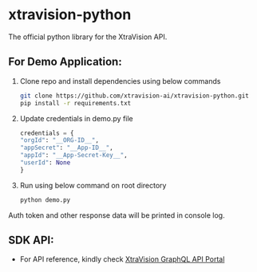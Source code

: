 # xtravision-python
The official python library for the XtraVision API.

## For Demo Application:
1. Clone repo and install dependencies using below commands  
    ```sh
    git clone https://github.com/xtravision-ai/xtravision-python.git
    pip install -r requirements.txt
    ````

2. Update credentials in demo.py file

    ```python
    credentials = {
    "orgId": "__ORG-ID__",
    "appSecret": "__App-ID__",
    "appId": "__App-Secret-Key__",
    "userId": None
    }
    ```

3. Run using below command on root directory

    ```sh
    python demo.py
    ```

 Auth token and other response data will be printed in console log. 


## SDK API: 

- For API reference, kindly check [XtraVision GraphQL API Portal](https://xtravision-ai.github.io/)


